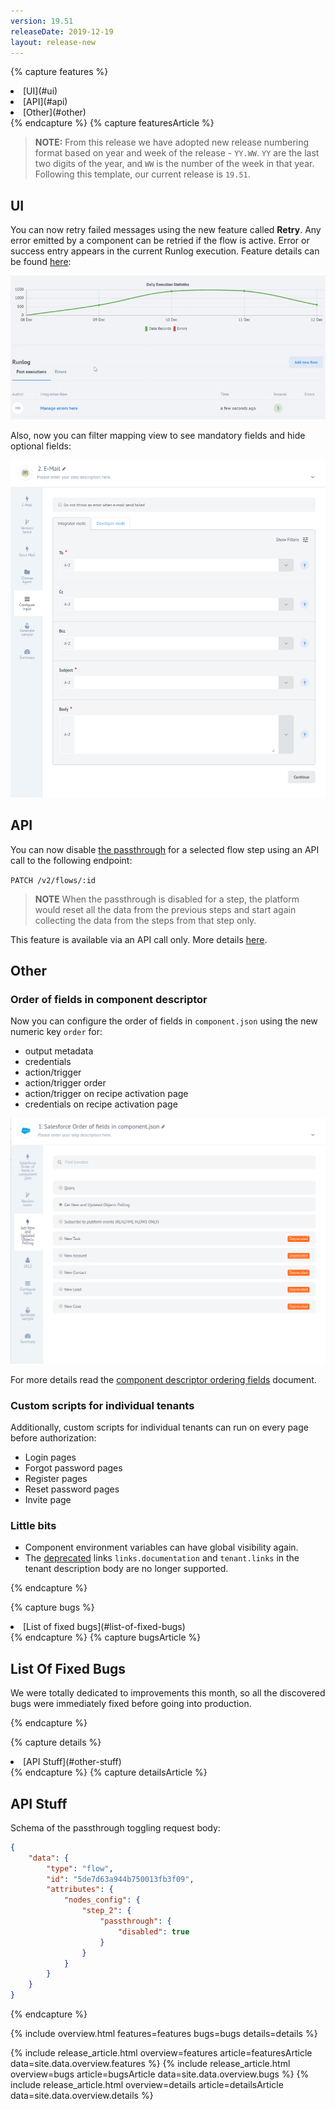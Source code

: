 ```yaml
---
version: 19.51
releaseDate: 2019-12-19
layout: release-new
---
```


<!-- ------------------------------------------------------------ -->
<!-- Features Overview -->
<!-- ------------------------------------------------------------ -->
{% capture features %}
<li class="overview__go" markdown="1">
[UI](#ui)
</li>
<li class="overview__go" markdown="1">
[API](#api)
</li>
<li class="overview__go" markdown="1">
[Other](#other)
</li>
{% endcapture %}
<!-- ------------------------------------------------------------ -->
<!-- Features Article -->
<!-- ------------------------------------------------------------ -->
{% capture featuresArticle %}
<div id="features" class="article__content" markdown="1">

> **NOTE:** From this release we have adopted new release numbering format based
> on year and week of the release - `YY.WW`. `YY` are the last two digits of the
> year, and `WW` is the number of the week in that year. Following this template,
> our current release is `19.51`.

## UI

You can now retry failed messages using the new feature called **Retry**. Any
error emitted by a component can be retried if the flow is active. Error or success
entry appears in the current Runlog execution. Feature details can be found
[here](/guides/error-retry.html):

![Retry feature in action](/assets/img/integrator-guide/instant-error-management/retry.gif)

Also, now you can filter mapping view to see mandatory fields and hide optional fields:

![Hiding optional fields](/assets/img/RN/323/hide-optional-fields.gif)

## API

You can now disable [the passthrough](/getting-started/passthrough-feature) for
a selected flow step using an API call to the following endpoint:

`PATCH /v2/flows/:id`

> **NOTE** When the passthrough is disabled for a step, the platform would reset all the
> data from the previous steps and start again collecting the data from the steps from
> that step only.

This feature is available via an API call only. More details [here](#api-stuff).

## Other

### Order of fields in component descriptor

Now you can configure the order of fields in `component.json` using the new numeric key `order` for:

-   output metadata
-   credentials
-   action/trigger
-   action/trigger order
-   action/trigger on recipe activation page
-   credentials on recipe activation page

![Ordering fields in component.json](/assets/img/RN/323/field-order.png)

For more details read the [component descriptor ordering fields](/references/component-descriptor-ordering-fields) document.

### Custom scripts for individual tenants

Additionally, custom scripts for individual tenants can run on every page before
authorization:

-   Login pages
-   Forgot password pages
-   Register pages
-   Reset password pages
-   Invite page

### Little bits

*   Component environment variables can have global visibility again.
*   The [deprecated](3.18.0) links `links.documentation` and `tenant.links` in the tenant description body are no longer supported.

</div>
{% endcapture %}

<!-- ------------------------------------------------------------ -->
<!-- Bugs Overview -->
<!-- ------------------------------------------------------------ -->
{% capture bugs %}
<li class="overview__go" markdown="1">
  [List of fixed bugs](#list-of-fixed-bugs)
</li>
{% endcapture %}
<!-- ------------------------------------------------------------ -->
<!-- Bugs Article -->
<!-- ------------------------------------------------------------ -->
{% capture bugsArticle %}
<div id="bugs" class="article__content" markdown="1">

## List Of Fixed Bugs

We were totally dedicated to improvements this month, so all the discovered bugs were immediately fixed before going into production.

</div>
{% endcapture %}

<!-- ------------------------------------------------------------ -->
<!-- Details Overview -->
<!-- ------------------------------------------------------------ -->
{% capture details %}
<li class="overview__go" markdown="1">
  [API Stuff](#other-stuff)
</li>
{% endcapture %}
<!-- ------------------------------------------------------------ -->
<!-- Details Article -->
<!-- ------------------------------------------------------------ -->
{% capture detailsArticle %}
<div id="details" class="article__content" markdown="1">

## API Stuff

Schema of the passthrough toggling request body:

```json
{
    "data": {
        "type": "flow",
        "id": "5de7d63a944b750013fb3f09",
        "attributes": {
            "nodes_config": {
                "step_2": {
                    "passthrough": {
                        "disabled": true
                    }
                }
            }
        }
    }
}
```

</div>
{% endcapture %}

<!-- ------------------------------------------------------------ -->
<!-- Include Release Overview -->
<!-- ------------------------------------------------------------ -->
{% include overview.html features=features bugs=bugs details=details %}

<!-- ------------------------------------------------------------ -->
<!-- Include Features Article -->
<!-- ------------------------------------------------------------ -->
{% include release_article.html overview=features article=featuresArticle data=site.data.overview.features %}
{% include release_article.html overview=bugs article=bugsArticle data=site.data.overview.bugs %}
{% include release_article.html overview=details article=detailsArticle data=site.data.overview.details %}
